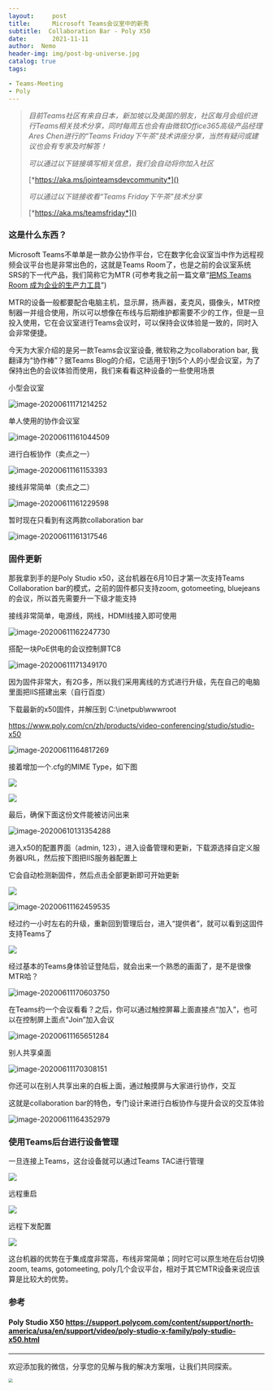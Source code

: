 ```yaml
---
layout:     post
title:      Microsoft Teams会议室中的新秀
subtitle:  Collaboration Bar - Poly X50
date:       2021-11-11
author:  Nemo
header-img: img/post-bg-universe.jpg
catalog: true
tags:

- Teams-Meeting
- Poly
---
```


>  *目前Teams社区有来自日本，新加坡以及美国的朋友，社区每月会组织进行Teams相关技术分享，同时每周五也会有由微软Office365高级产品经理Ares Chen进行的“Teams Friday下午茶”技术讲座分享，当然有疑问或建议也会有专家及时解答！*
>
>  *可以通过以下链接填写相关信息，我们会自动将你加入社区*
>
>  [*https://aka.ms/jointeamsdevcommunity*]()
>
>  *可以通过以下链接收看“Teams Friday下午茶”技术分享*
>
>  [*https://aka.ms/teamsfriday*]()

### 这是什么东西？

Microsoft Teams不单单是一款办公协作平台，它在数字化会议室当中作为远程视频会议平台也是非常出色的，这就是Teams Room了，也是之前的会议室系统SRS的下一代产品，我们简称它为MTR (可参考我之前一篇文章“[把MS Teams Room 成为企业的生产力工具](https://blog.51cto.com/nemotan/2469498)”)

MTR的设备一般都要配合电脑主机，显示屏，扬声器，麦克风，摄像头，MTR控制器一并组合使用，所以可以想像在布线与后期维护都需要不少的工作，但是一旦投入使用，它在会议室进行Teams会议时，可以保持会议体验是一致的，同时入会非常便捷。

今天为大家介绍的是另一款Teams会议室设备, 微软称之为collaboration bar, 我翻译为“协作棒”？据Teams Blog的介绍，它适用于1到5个人的小型会议室，为了保持出色的会议体验而使用，我们来看看这种设备的一些使用场景

小型会议室

![image-20200611171214252](https://cdn.jsdelivr.net/gh/tangx007/tangx007.github.io/img/image-20200611171214252.png)

单人使用的协作会议室

![image-20200611161044509](https://cdn.jsdelivr.net/gh/tangx007/tangx007.github.io/img/image-20200611161044509.png)

进行白板协作（卖点之一）

![image-20200611161153393](https://cdn.jsdelivr.net/gh/tangx007/tangx007.github.io/img/image-20200611161153393.png)

接线非常简单（卖点之二）

![image-20200611161229598](https://cdn.jsdelivr.net/gh/tangx007/tangx007.github.io/img/image-20200611161229598.png)

暂时现在只看到有这两款collaboration bar

![image-20200611161317546](https://cdn.jsdelivr.net/gh/tangx007/tangx007.github.io/img/image-20200611161317546.png)

### 固件更新

那我拿到手的是Poly Studio x50，这台机器在6月10日才第一次支持Teams Collaboration bar的模式，之前的固件都只支持zoom, gotomeeting, bluejeans的会议，所以首先需要升一下级才能支持

接线非常简单，电源线，网线，HDMI线接入即可使用

![image-20200611162247730](https://cdn.jsdelivr.net/gh/tangx007/tangx007.github.io/img/image-20200611162247730.png)

搭配一块PoE供电的会议控制屏TC8

![image-20200611171349170](https://cdn.jsdelivr.net/gh/tangx007/tangx007.github.io/img/image-20200611171349170.png)

因为固件非常大，有2G多，所以我们采用离线的方式进行升级，先在自己的电脑里面把IIS搭建出来（自行百度）

下载最新的x50固件，并解压到 C:\inetpub\wwwroot

https://www.poly.com/cn/zh/products/video-conferencing/studio/studio-x50

![image-20200611164817269](https://cdn.jsdelivr.net/gh/tangx007/tangx007.github.io/img/image-20200611164817269.png)

接着增加一个.cfg的MIME Type，如下图

![](https://cdn.jsdelivr.net/gh/tangx007/tangx007.github.io/img/20200610130807.png)

![](https://cdn.jsdelivr.net/gh/tangx007/tangx007.github.io/img/20200610130843.png)

最后，确保下面这份文件能被访问出来

![image-20200610131354288](https://cdn.jsdelivr.net/gh/tangx007/tangx007.github.io/img/image-20200610131354288.png)

进入x50的配置界面（admin, 123），进入设备管理和更新，下载源选择自定义服务器URL，然后按下图把IIS服务器配置上

它会自动检测新固件，然后点击全部更新即可开始更新

![](https://cdn.jsdelivr.net/gh/tangx007/tangx007.github.io/img/20200610130616.png)

![image-20200611162459535](https://cdn.jsdelivr.net/gh/tangx007/tangx007.github.io/img/image-20200611162459535.png)

经过约一小时左右的升级，重新回到管理后台，进入“提供者”，就可以看到这固件支持Teams了

![](https://cdn.jsdelivr.net/gh/tangx007/tangx007.github.io/img/20200610130541.png)

经过基本的Teams身体验证登陆后，就会出来一个熟悉的画面了，是不是很像MTR哈？

![image-20200611170603750](https://cdn.jsdelivr.net/gh/tangx007/tangx007.github.io/img/image-20200611170603750.png)

在Teams约一个会议看看？之后，你可以通过触控屏幕上面直接点“加入”，也可以在控制屏上面点“Join”加入会议

![image-20200611165651284](https://cdn.jsdelivr.net/gh/tangx007/tangx007.github.io/img/image-20200611165651284.png)

别人共享桌面

![image-20200611170308151](https://cdn.jsdelivr.net/gh/tangx007/tangx007.github.io/img/image-20200611170308151.png)

你还可以在别人共享出来的白板上面，通过触摸屏与大家进行协作，交互

这就是collaboration bar的特色，专门设计来进行白板协作与提升会议的交互体验

<img src="https://cdn.jsdelivr.net/gh/tangx007/tangx007.github.io/img/image-20200611164352979.png" alt="image-20200611164352979"  />

### 使用Teams后台进行设备管理

一旦连接上Teams，这台设备就可以通过Teams TAC进行管理

![](https://cdn.jsdelivr.net/gh/tangx007/tangx007.github.io/img/20200610141754.png)

远程重启

![](https://cdn.jsdelivr.net/gh/tangx007/tangx007.github.io/img/20200610141850.png)

远程下发配置

![](https://cdn.jsdelivr.net/gh/tangx007/tangx007.github.io/img/20200610141532.png)

这台机器的优势在于集成度非常高，布线非常简单；同时它可以原生地在后台切换zoom, teams, gotomeeting, poly几个会议平台，相对于其它MTR设备来说应该算是比较大的优势。

### 参考

#### Poly Studio X50 https://support.polycom.com/content/support/north-america/usa/en/support/video/poly-studio-x-family/poly-studio-x50.html

------

欢迎添加我的微信，分享您的见解与我的解决方案哦，让我们共同探索。

<img src="https://cdn.jsdelivr.net/gh/tangx007/tangx007.github.io/img/nemo-qrcode.jpg" style="zoom:50%;" />
